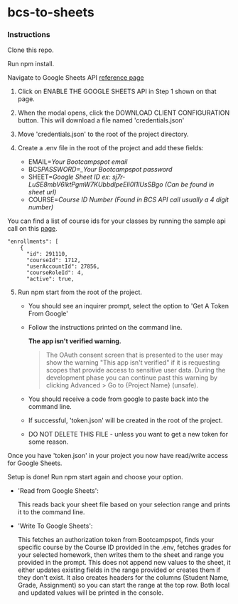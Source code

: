 # bcs-to-sheets

### Instructions

Clone this repo.

Run npm install.

Navigate to Google Sheets API [reference page](https://developers.google.com/sheets/api/quickstart/nodejs)

1. Click on ENABLE THE GOOGLE SHEETS API in Step 1 shown on that page.
2. When the modal opens, click the DOWNLOAD CLIENT CONFIGURATION button. This will download a file named 'credentials.json'
3. Move 'credentials.json' to the root of the project directory.

4. Create a .env file in the root of the project and add these fields:

   - EMAIL=_Your Bootcampspot email_
   - BCS*PASSWORD=\_Your Bootcampspot password*
   - SHEET=_Google Sheet ID ex: sj7r-LuSE8mbV6lktPgmW7KUbbdlpeEIi0I1lUsSBgo (Can be found in sheet url)_
   - COURSE=_Course ID Number (Found in BCS API call usually a 4 digit number)_

You can find a list of course ids for your classes by running the sample api call on this [page](https://www.bootcampspot.com/instructor-api-docs/me).

```
"enrollments": [
    {
      "id": 291110,
      "courseId": 1712,
      "userAccountId": 27856,
      "courseRoleId": 4,
      "active": true,
```

5. Run npm start from the root of the project.

   - You should see an inquirer prompt, select the option to 'Get A Token From Google'
   - Follow the instructions printed on the command line.

     **The app isn't verified warning.**

     > The OAuth consent screen that is presented to the user may show the warning "This app isn't verified" if it is requesting scopes that provide access to sensitive user data. During the development phase you can continue past this warning by clicking Advanced > Go to {Project Name} (unsafe).

   - You should receive a code from google to paste back into the command line.
   - If successful, 'token.json' will be created in the root of the project.
   - DO NOT DELETE THIS FILE - unless you want to get a new token for some reason.

Once you have 'token.json' in your project you now have read/write access for Google Sheets.

Setup is done! Run npm start again and choose your option.

- 'Read from Google Sheets':

  This reads back your sheet file based on your selection range and prints it to the command line.

- 'Write To Google Sheets':

  This fetches an authorization token from Bootcampspot, finds your specific course by the Course ID provided in the .env, fetches grades for your selected homework, then writes them to the sheet and range you provided in the prompt. This does not append new values to the sheet, it either updates existing fields in the range provided or creates them if they don't exist. It also creates headers for the columns (Student Name, Grade, Assignment) so you can start the range at the top row. Both local and updated values will be printed in the console.
